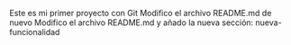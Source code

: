Este es mi primer proyecto con Git
Modifico el archivo README.md de nuevo
Modifico el archivo README.md y añado la nueva sección: nueva-funcionalidad